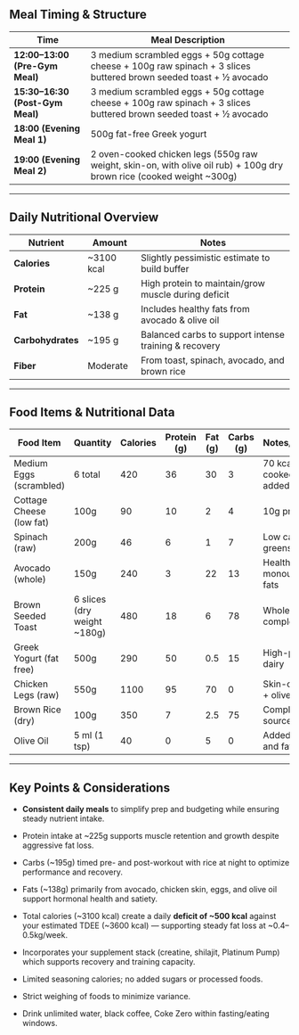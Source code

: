 
## **Meal Timing & Structure**

|Time|Meal Description|
|---|---|
|**12:00–13:00 (Pre-Gym Meal)**|3 medium scrambled eggs + 50g cottage cheese + 100g raw spinach + 3 slices buttered brown seeded toast + ½ avocado|
|**15:30–16:30 (Post-Gym Meal)**|3 medium scrambled eggs + 50g cottage cheese + 100g raw spinach + 3 slices buttered brown seeded toast + ½ avocado|
|**18:00 (Evening Meal 1)**|500g fat-free Greek yogurt|
|**19:00 (Evening Meal 2)**|2 oven-cooked chicken legs (550g raw weight, skin-on, with olive oil rub) + 100g dry brown rice (cooked weight ~300g)|

---

## **Daily Nutritional Overview**

|Nutrient|Amount|Notes|
|---|---|---|
|**Calories**|~3100 kcal|Slightly pessimistic estimate to build buffer|
|**Protein**|~225 g|High protein to maintain/grow muscle during deficit|
|**Fat**|~138 g|Includes healthy fats from avocado & olive oil|
|**Carbohydrates**|~195 g|Balanced carbs to support intense training & recovery|
|**Fiber**|Moderate|From toast, spinach, avocado, and brown rice|

---

## **Food Items & Nutritional Data**

|Food Item|Quantity|Calories|Protein (g)|Fat (g)|Carbs (g)|Notes/Comments|
|---|---|---|---|---|---|---|
|Medium Eggs (scrambled)|6 total|420|36|30|3|70 kcal/egg; cooked without added fat|
|Cottage Cheese (low fat)|100g|90|10|2|4|10g protein/100g|
|Spinach (raw)|200g|46|6|1|7|Low calorie leafy greens|
|Avocado (whole)|150g|240|3|22|13|Healthy monounsaturated fats|
|Brown Seeded Toast|6 slices (dry weight ~180g)|480|18|6|78|Whole grain complex carbs|
|Greek Yogurt (fat free)|500g|290|50|0.5|15|High-protein dairy|
|Chicken Legs (raw)|550g|1100|95|70|0|Skin-on, roasted + olive oil rub|
|Brown Rice (dry)|100g|350|7|2.5|75|Complex carb source|
|Olive Oil|5 ml (1 tsp)|40|0|5|0|Added for flavor and fat content|

---

## **Key Points & Considerations**

- **Consistent daily meals** to simplify prep and budgeting while ensuring steady nutrient intake.
    
- Protein intake at ~225g supports muscle retention and growth despite aggressive fat loss.
    
- Carbs (~195g) timed pre- and post-workout with rice at night to optimize performance and recovery.
    
- Fats (~138g) primarily from avocado, chicken skin, eggs, and olive oil support hormonal health and satiety.
    
- Total calories (~3100 kcal) create a daily **deficit of ~500 kcal** against your estimated TDEE (~3600 kcal) — supporting steady fat loss at ~0.4–0.5kg/week.
    
- Incorporates your supplement stack (creatine, shilajit, Platinum Pump) which supports recovery and training capacity.
    
- Limited seasoning calories; no added sugars or processed foods.
    
- Strict weighing of foods to minimize variance.
    
- Drink unlimited water, black coffee, Coke Zero within fasting/eating windows.